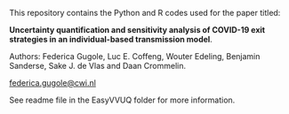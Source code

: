 This repository contains the Python and R codes used for the paper titled:

**Uncertainty quantification and sensitivity analysis of COVID-19 exit strategies in an individual-based transmission model**.

Authors: Federica Gugole, Luc E. Coffeng, Wouter Edeling, Benjamin Sanderse, Sake J. de Vlas and Daan Crommelin.

federica.gugole@cwi.nl

See readme file in the EasyVVUQ folder for more information.
